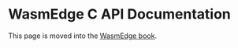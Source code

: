 # WasmEdge C API Documentation

This page is moved into the [WasmEdge book](https://wasmedge.org/book/en/embed/c.html).
